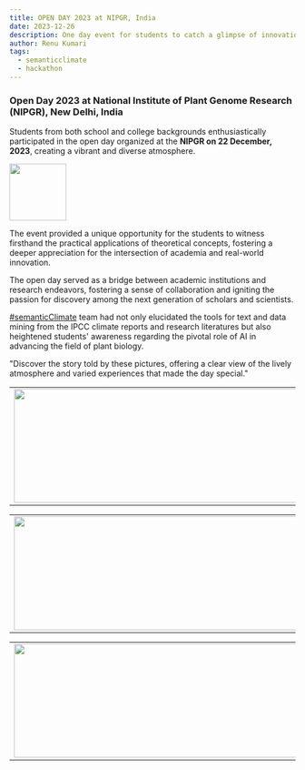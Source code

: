 ```yaml
---
title: OPEN DAY 2023 at NIPGR, India 
date: 2023-12-26
description: One day event for students to catch a glimpse of innovation and discovery at research institute.   
author: Renu Kumari
tags:
  - semanticclimate
  - hackathon
---
```


### Open Day 2023 at National Institute of Plant Genome Research (NIPGR), New Delhi, India

Students from both school and college backgrounds enthusiastically participated in the open day organized at the **NIPGR on 22 December, 2023**, creating a vibrant and diverse atmosphere. 

<img src = "/p/static/img/openday23_10.jpg" height="100">

The event provided a unique opportunity for the students to witness firsthand the practical applications of theoretical concepts, fostering a deeper appreciation for the intersection of academia and real-world innovation. 

The open day served as a bridge between academic institutions and research endeavors, fostering a sense of collaboration and igniting the passion for discovery among the next generation of scholars and scientists.

[#semanticClimate](https://semanticclimate.github.io/p/en/) team had not only elucidated the tools for text and data mining from the IPCC climate reports and research literatures but also heightened students' awareness regarding the pivotal role of AI in advancing the field of plant biology. 

"Discover the story told by these pictures, offering a clear view of the lively atmosphere and varied experiences that made the day special."

<table>
<tr>
<td><img src='{{ "/static/img/openday23_1.jpg" | url }}' width="500" height="200"></td>
<td><img src='{{ "/static/img/openday23_2.jpg" | url }}' width="500" height="200"></td>
</tr>   
</table>

<table>
<tr>
<td><img src='{{ "/static/img/openday23_5.jpg" | url }}' width="500" height="200"></td>
<td><img src='{{ "/static/img/openday23_7.jpg" | url }}' width="500" height="200"></td>
</tr>   
</table>

<table>
<tr>
<td><img src='{{ "/static/img/openday23_11.jpg" | url }}' width="500" height="200"></td>
<td><img src='{{ "/static/img/openday23_13.jpg" | url }}' width="500" height="200"></td>
</tr>   
</table>

